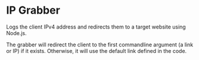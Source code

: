 # IP Grabber
Logs the client IPv4 address and redirects them to a target website using Node.js.

The grabber will redirect the client to the first commandline argument (a link or IP) if it exists. Otherwise, it will use the default link defined in the code. 
